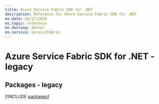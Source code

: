 ```yaml
---
title: Azure Service Fabric SDK for .NET
description: Reference for Azure Service Fabric SDK for .NET
ms.date: 02/27/2024
ms.topic: reference
ms.devlang: dotnet
ms.service: servicefabric
---
```

# Azure Service Fabric SDK for .NET - legacy
## Packages - legacy
[!INCLUDE [packages](service-fabric-index.md)]